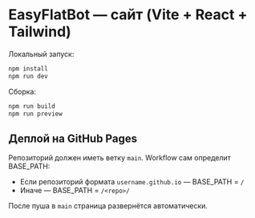 # EasyFlatBot — сайт (Vite + React + Tailwind)

Локальный запуск:
```bash
npm install
npm run dev
```

Сборка:
```bash
npm run build
npm run preview
```

## Деплой на GitHub Pages
Репозиторий должен иметь ветку `main`. Workflow сам определит BASE_PATH:
- Если репозиторий формата `username.github.io` — BASE_PATH = `/`
- Иначе — BASE_PATH = `/<repo>/`

После пуша в `main` страница развернётся автоматически.
